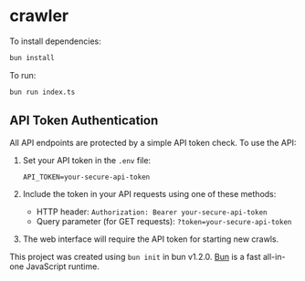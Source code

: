# crawler

To install dependencies:

```bash
bun install
```

To run:

```bash
bun run index.ts
```

## API Token Authentication

All API endpoints are protected by a simple API token check. To use the API:

1. Set your API token in the `.env` file:

   ```
   API_TOKEN=your-secure-api-token
   ```

2. Include the token in your API requests using one of these methods:

   - HTTP header: `Authorization: Bearer your-secure-api-token`
   - Query parameter (for GET requests): `?token=your-secure-api-token`

3. The web interface will require the API token for starting new crawls.

This project was created using `bun init` in bun v1.2.0. [Bun](https://bun.sh) is a fast all-in-one JavaScript runtime.
